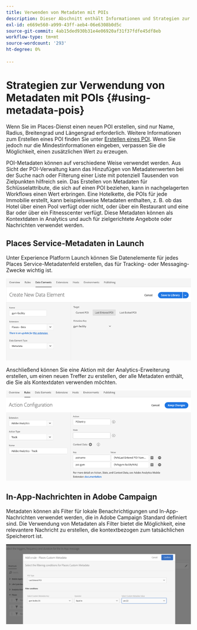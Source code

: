 ```yaml
---
title: Verwenden von Metadaten mit POIs
description: Dieser Abschnitt enthält Informationen und Strategien zur Verwendung von Metadaten mit POIs.
exl-id: e669e560-a999-43ff-aeb4-06e6308b0d5c
source-git-commit: 4ab15ded930b31e4e06920af31f37fdfe45df8eb
workflow-type: tm+mt
source-wordcount: '293'
ht-degree: 0%

---
```


# Strategien zur Verwendung von Metadaten mit POIs {#using-metadata-pois}

Wenn Sie im Places-Dienst einen neuen POI erstellen, sind nur Name, Radius, Breitengrad und Längengrad erforderlich. Weitere Informationen zum Erstellen eines POI finden Sie unter [Erstellen eines POI](/help/poi-mgmt-ui/create-a-poi-ui.md). Wenn Sie jedoch nur die Mindestinformationen eingeben, verpassen Sie die Möglichkeit, einen zusätzlichen Wert zu erzeugen.

POI-Metadaten können auf verschiedene Weise verwendet werden. Aus Sicht der POI-Verwaltung kann das Hinzufügen von Metadatenwerten bei der Suche nach oder Filterung einer Liste mit potenziell Tausenden von Zielpunkten hilfreich sein. Das Erstellen von Metadaten für Schlüsselattribute, die sich auf einen POI beziehen, kann in nachgelagerten Workflows einen Wert erbringen. Eine Hotelkette, die POIs für jede Immobilie erstellt, kann beispielsweise Metadaten enthalten, z. B. ob das Hotel über einen Pool verfügt oder nicht, oder über ein Restaurant und eine Bar oder über ein Fitnesscenter verfügt. Diese Metadaten können als Kontextdaten in Analytics und auch für zielgerichtete Angebote oder Nachrichten verwendet werden.

## Places Service-Metadaten in Launch

Unter Experience Platform Launch können Sie Datenelemente für jedes Places Service-Metadatenfeld erstellen, das für Tracking- oder Messaging-Zwecke wichtig ist.

![Datenelement für die Fitnesscenter-Einrichtung](/help/assets/gymfacility.png)

Anschließend können Sie eine Aktion mit der Analytics-Erweiterung erstellen, um einen neuen Treffer zu erstellen, der alle Metadaten enthält, die Sie als Kontextdaten verwenden möchten.

![Aktion für die Fitnesseinrichtung](/help/assets/Analytics-gym.png)

## In-App-Nachrichten in Adobe Campaign

Metadaten können als Filter für lokale Benachrichtigungen und In-App-Nachrichten verwendet werden, die in Adobe Campaign Standard definiert sind. Die Verwendung von Metadaten als Filter bietet die Möglichkeit, eine relevantere Nachricht zu erstellen, die kontextbezogen zum tatsächlichen Speicherort ist.

![ Filtern lokaler Benachrichtigungen und In-App-Nachrichten in ACS](/help/assets/ACS_gym_metadata.png)
